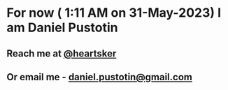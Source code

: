 # For now ( 1:11 AM on 31-May-2023) I am Daniel Pustotin
## Reach me at [@heartsker](https://t.me/heartsker)
## Or email me - daniel.pustotin@gmail.com
